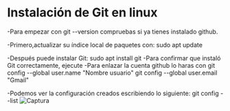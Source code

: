 # Instalación de Git en linux

-Para empezar con git --version   compruebas si ya tienes instalado github.

-Primero,actualizar su índice local de paquetes con: sudo apt update

-Después puede instalar Git: sudo apt install git
-Para confirmar que instaló Git correctamente, ejecute 
-Para enlazar la cuenta github lo haras con 
git config --global user.name "Nombre usuario"
git config --global user.email "Gmail"

-Podemos ver la configuración creados escribiendo lo siguiente:
git config --list
![Captura](https://user-images.githubusercontent.com/91209288/139662390-e8282522-211b-4e83-bd97-bbd92ed64abe.PNG)

